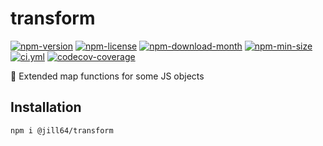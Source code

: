 <!----- BEGIN GHOST DOCS HEADER ----->

# transform

[![npm-version](https://img.shields.io/npm/v/@jill64/transform)](https://npmjs.com/package/@jill64/transform) [![npm-license](https://img.shields.io/npm/l/@jill64/transform)](https://npmjs.com/package/@jill64/transform) [![npm-download-month](https://img.shields.io/npm/dm/@jill64/transform)](https://npmjs.com/package/@jill64/transform) [![npm-min-size](https://img.shields.io/bundlephobia/min/@jill64/transform)](https://npmjs.com/package/@jill64/transform) [![ci.yml](https://github.com/jill64/transform/actions/workflows/ci.yml/badge.svg)](https://github.com/jill64/transform/actions/workflows/ci.yml) [![codecov-coverage](https://codecov.io/gh/jill64/transform/graph/badge.svg)](https://codecov.io/gh/jill64/transform)

💠 Extended map functions for some JS objects

## Installation

```sh
npm i @jill64/transform
```

<!----- END GHOST DOCS HEADER ----->
